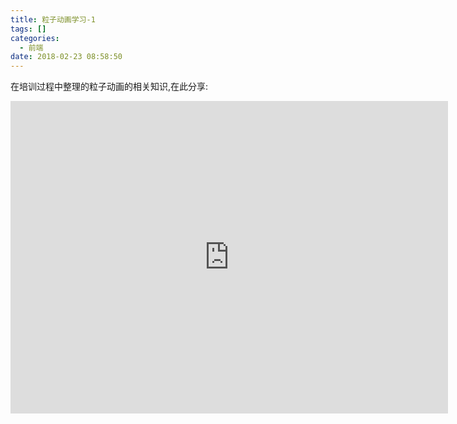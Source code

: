```yaml
---
title: 粒子动画学习-1
tags: []
categories:
  - 前端
date: 2018-02-23 08:58:50
---
```


在培训过程中整理的粒子动画的相关知识,在此分享:

<center> 
  <iframe src="https://slides.com/zct1989/deck-1/fullscreen" width="700px" height="500px" frameborder="0" scrolling="no"/> 
</center >